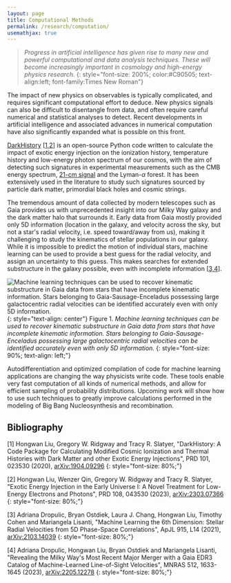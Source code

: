 ```yaml
---
layout: page
title: Computational Methods
permalink: /research/computation/
usemathjax: true
---
```

>*Progress in artificial intelligence has given rise to many new and powerful computational and data analysis techniques. These will become increasingly important in cosmology and high-energy physics research.*
{: style="font-size: 200%; color:#C90505; text-align:left; font-family:Times New Roman"}

The impact of new physics on observables is typically complicated, and requires significant computational effort to deduce. New physics signals can also be difficult to disentangle from data, and often require careful numerical and statistical analyses to detect. Recent developments in artificial intelligence and associated advances in numerical computation have also significantly expanded what is possible on this front. 



[DarkHistory](https://github.com/hongwanliu/DarkHistory) [[1,2](#bib_1)] is an open-source Python code written to calculate the impact of exotic energy injection on the ionization history, temperature history and low-energy photon spectrum of our cosmos, with the aim of detecting such signatures in experimental measurements such as the CMB energy spectrum, [21-cm signal](/research/21cm) and the Lyman-$\alpha$ forest. It has been extensively used in the literature to study such signatures sourced by particle dark matter, primordial black holes and cosmic strings. 

The tremendous amount of data collected by modern telescopes such as Gaia provides us with unprecedented insight into our Milky Way galaxy and the dark matter halo that surrounds it. Early data from Gaia mostly provided only 5D information (location in the galaxy, and velocity across the sky, but not a star's radial velocity, i.e. speed toward/away from us), making it challenging to study the kinematics of stellar populations in our galaxy. While it is impossible to predict the motion of individual stars, machine learning can be used to provide a best guess for the radial velocity, and assign an uncertainty to this guess. This makes searches for extended substructure in the galaxy possible, even with incomplete information [[3,4](#bib_3)]. 

![Machine learning techniques can be used to recover kinematic substructure in Gaia data from stars that have incomplete kinematic information. Stars belonging to Gaia-Sausage-Enceladus possessing large galactocentric radial velocities can be identified accurately even with only 5D information.](/images/ML_RV.jpg)
{: style="text-align: center"}
Figure 1. *Machine learning techniques can be used to recover kinematic substructure in Gaia data from stars that have incomplete kinematic information. Stars belonging to Gaia-Sausage-Enceladus possessing large galactocentric radial velocities can be identified accurately even with only 5D information.*
{: style="font-size: 90%; text-align: left;"}

Autodifferentiation and optimized compilation of code for machine learning applications are changing the way physicists write code. These tools enable very fast computation of all kinds of numerical methods, and allow for efficient sampling of probability distributions. Upcoming work will show how to use such techniques to greatly improve calculations performed in the modeling of Big Bang Nucleosynthesis and recombination. 

## Bibliography
<a name='bib_1'></a>
[1] Hongwan Liu, Gregory W. Ridgway and Tracy R. Slatyer, "DarkHistory: A Code Package for Calculating Modified Cosmic Ionization and Thermal Histories with Dark Matter and other Exotic Energy Injections", PRD 101, 023530 (2020), [arXiv:1904.09296](https://arxiv.org/abs/1904.09296)
{: style="font-size: 80%;"}

<a name='bib_2'></a>
[2] Hongwan Liu, Wenzer Qin, Gregory W. Ridgway and Tracy R. Slatyer, "Exotic Energy Injection in the Early Universe I: A Novel Treatment for Low-Energy Electrons and Photons", PRD 108, 043530 (2023), [arXiv:2303.07366](https://arxiv.org/abs/2303.07366)
{: style="font-size: 80%;"}

<a name='bib_3'></a>
[3] Adriana Dropulic, Bryan Ostdiek, Laura J. Chang, Hongwan Liu, Timothy Cohen and Mariangela Lisanti, "Machine Learning the 6th Dimension: Stellar Radial Velocities from 5D Phase-Space Correlations", ApJL 915, L14 (2021), [arXiv:2103.14039](https://arxiv.org/abs/2103.14039) 
{: style="font-size: 80%;"}

<a name='bib_4'></a>
[4] Adriana Dropulic, Hongwan Liu, Bryan Ostdiek and Mariangela Lisanti, "Revealing the Milky Way's Most Recent Major Merger with a Gaia EDR3 Catalog of Machine-Learned Line-of-Sight Velocities", MNRAS 512, 1633-1645 (2023), [arXiv:2205.12278](https://arxiv.org/abs/2205.12278)
{: style="font-size: 80%;"}